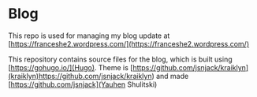 # Blog
This repo is used for managing my blog update at
[https://franceshe2.wordpress.com/](https://franceshe2.wordpress.com/)

This repository contains source files for the blog, which is built using [https://gohugo.io/](Hugo). Theme is [https://github.com/jsnjack/kraiklyn](kraiklyn)https://github.com/jsnjack/kraiklyn) and made [https://github.com/jsnjack](Yauhen Shulitski)
